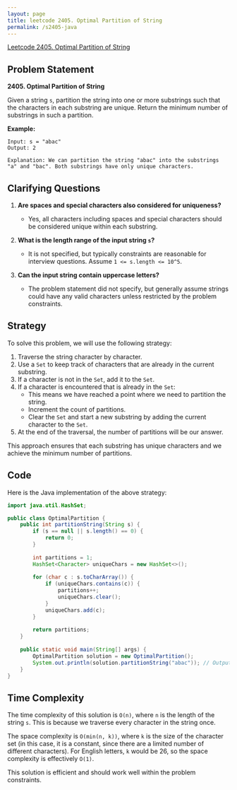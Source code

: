 ```yaml
---
layout: page
title: leetcode 2405. Optimal Partition of String
permalink: /s2405-java
---
```

[Leetcode 2405. Optimal Partition of String](https://algoadvance.github.io/algoadvance/l2405)
## Problem Statement

**2405. Optimal Partition of String**

Given a string `s`, partition the string into one or more substrings such that the characters in each substring are unique. Return the minimum number of substrings in such a partition.

**Example:**
```
Input: s = "abac"
Output: 2

Explanation: We can partition the string "abac" into the substrings "a" and "bac". Both substrings have only unique characters.
```

## Clarifying Questions

1. **Are spaces and special characters also considered for uniqueness?**
   - Yes, all characters including spaces and special characters should be considered unique within each substring.

2. **What is the length range of the input string `s`?**
   - It is not specified, but typically constraints are reasonable for interview questions. Assume `1 <= s.length <= 10^5`.

3. **Can the input string contain uppercase letters?**
   - The problem statement did not specify, but generally assume strings could have any valid characters unless restricted by the problem constraints.

## Strategy

To solve this problem, we will use the following strategy:

1. Traverse the string character by character.
2. Use a `Set` to keep track of characters that are already in the current substring.
3. If a character is not in the `Set`, add it to the `Set`.
4. If a character is encountered that is already in the `Set`:
   - This means we have reached a point where we need to partition the string.
   - Increment the count of partitions.
   - Clear the `Set` and start a new substring by adding the current character to the `Set`.
5. At the end of the traversal, the number of partitions will be our answer.

This approach ensures that each substring has unique characters and we achieve the minimum number of partitions.

## Code

Here is the Java implementation of the above strategy:

```java
import java.util.HashSet;

public class OptimalPartition {
    public int partitionString(String s) {
        if (s == null || s.length() == 0) {
            return 0;
        }
        
        int partitions = 1;
        HashSet<Character> uniqueChars = new HashSet<>();
        
        for (char c : s.toCharArray()) {
            if (uniqueChars.contains(c)) {
                partitions++;
                uniqueChars.clear();
            }
            uniqueChars.add(c);
        }
        
        return partitions;
    }
    
    public static void main(String[] args) {
        OptimalPartition solution = new OptimalPartition();
        System.out.println(solution.partitionString("abac")); // Output: 2
    }
}
```

## Time Complexity

The time complexity of this solution is `O(n)`, where `n` is the length of the string `s`. This is because we traverse every character in the string once.

The space complexity is `O(min(n, k))`, where `k` is the size of the character set (in this case, it is a constant, since there are a limited number of different characters). For English letters, `k` would be 26, so the space complexity is effectively `O(1)`.

This solution is efficient and should work well within the problem constraints.